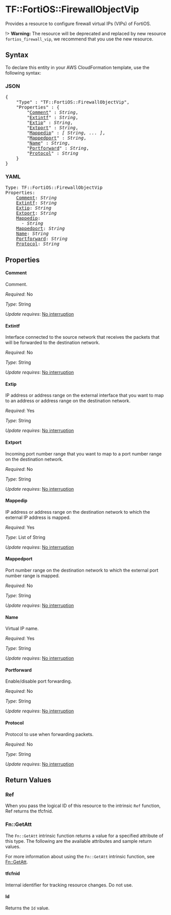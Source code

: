 # TF::FortiOS::FirewallObjectVip

Provides a resource to configure firewall virtual IPs (VIPs) of FortiOS.

!> **Warning:** The resource will be deprecated and replaced by new resource `fortios_firewall_vip`, we recommend that you use the new resource.

## Syntax

To declare this entity in your AWS CloudFormation template, use the following syntax:

### JSON

<pre>
{
    "Type" : "TF::FortiOS::FirewallObjectVip",
    "Properties" : {
        "<a href="#comment" title="Comment">Comment</a>" : <i>String</i>,
        "<a href="#extintf" title="Extintf">Extintf</a>" : <i>String</i>,
        "<a href="#extip" title="Extip">Extip</a>" : <i>String</i>,
        "<a href="#extport" title="Extport">Extport</a>" : <i>String</i>,
        "<a href="#mappedip" title="Mappedip">Mappedip</a>" : <i>[ String, ... ]</i>,
        "<a href="#mappedport" title="Mappedport">Mappedport</a>" : <i>String</i>,
        "<a href="#name" title="Name">Name</a>" : <i>String</i>,
        "<a href="#portforward" title="Portforward">Portforward</a>" : <i>String</i>,
        "<a href="#protocol" title="Protocol">Protocol</a>" : <i>String</i>
    }
}
</pre>

### YAML

<pre>
Type: TF::FortiOS::FirewallObjectVip
Properties:
    <a href="#comment" title="Comment">Comment</a>: <i>String</i>
    <a href="#extintf" title="Extintf">Extintf</a>: <i>String</i>
    <a href="#extip" title="Extip">Extip</a>: <i>String</i>
    <a href="#extport" title="Extport">Extport</a>: <i>String</i>
    <a href="#mappedip" title="Mappedip">Mappedip</a>: <i>
      - String</i>
    <a href="#mappedport" title="Mappedport">Mappedport</a>: <i>String</i>
    <a href="#name" title="Name">Name</a>: <i>String</i>
    <a href="#portforward" title="Portforward">Portforward</a>: <i>String</i>
    <a href="#protocol" title="Protocol">Protocol</a>: <i>String</i>
</pre>

## Properties

#### Comment

Comment.

_Required_: No

_Type_: String

_Update requires_: [No interruption](https://docs.aws.amazon.com/AWSCloudFormation/latest/UserGuide/using-cfn-updating-stacks-update-behaviors.html#update-no-interrupt)

#### Extintf

Interface connected to the source network that receives the packets that will be forwarded to the destination network.

_Required_: No

_Type_: String

_Update requires_: [No interruption](https://docs.aws.amazon.com/AWSCloudFormation/latest/UserGuide/using-cfn-updating-stacks-update-behaviors.html#update-no-interrupt)

#### Extip

IP address or address range on the external interface that you want to map to an address or address range on the
destination network.

_Required_: Yes

_Type_: String

_Update requires_: [No interruption](https://docs.aws.amazon.com/AWSCloudFormation/latest/UserGuide/using-cfn-updating-stacks-update-behaviors.html#update-no-interrupt)

#### Extport

Incoming port number range that you want to map to a port number range on the destination network.

_Required_: No

_Type_: String

_Update requires_: [No interruption](https://docs.aws.amazon.com/AWSCloudFormation/latest/UserGuide/using-cfn-updating-stacks-update-behaviors.html#update-no-interrupt)

#### Mappedip

IP address or address range on the destination network to which the external IP address is mapped.

_Required_: Yes

_Type_: List of String

_Update requires_: [No interruption](https://docs.aws.amazon.com/AWSCloudFormation/latest/UserGuide/using-cfn-updating-stacks-update-behaviors.html#update-no-interrupt)

#### Mappedport

Port number range on the destination network to which the external port number range is mapped.

_Required_: No

_Type_: String

_Update requires_: [No interruption](https://docs.aws.amazon.com/AWSCloudFormation/latest/UserGuide/using-cfn-updating-stacks-update-behaviors.html#update-no-interrupt)

#### Name

Virtual IP name.

_Required_: Yes

_Type_: String

_Update requires_: [No interruption](https://docs.aws.amazon.com/AWSCloudFormation/latest/UserGuide/using-cfn-updating-stacks-update-behaviors.html#update-no-interrupt)

#### Portforward

Enable/disable port forwarding.

_Required_: No

_Type_: String

_Update requires_: [No interruption](https://docs.aws.amazon.com/AWSCloudFormation/latest/UserGuide/using-cfn-updating-stacks-update-behaviors.html#update-no-interrupt)

#### Protocol

Protocol to use when forwarding packets.

_Required_: No

_Type_: String

_Update requires_: [No interruption](https://docs.aws.amazon.com/AWSCloudFormation/latest/UserGuide/using-cfn-updating-stacks-update-behaviors.html#update-no-interrupt)

## Return Values

### Ref

When you pass the logical ID of this resource to the intrinsic `Ref` function, Ref returns the tfcfnid.

### Fn::GetAtt

The `Fn::GetAtt` intrinsic function returns a value for a specified attribute of this type. The following are the available attributes and sample return values.

For more information about using the `Fn::GetAtt` intrinsic function, see [Fn::GetAtt](https://docs.aws.amazon.com/AWSCloudFormation/latest/UserGuide/intrinsic-function-reference-getatt.html).

#### tfcfnid

Internal identifier for tracking resource changes. Do not use.

#### Id

Returns the <code>Id</code> value.

